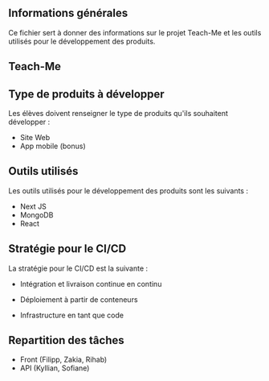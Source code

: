 ## Informations générales

Ce fichier sert à donner des informations sur le projet Teach-Me et les outils utilisés pour le développement des produits.

## Teach-Me

## Type de produits à développer

Les élèves doivent renseigner le type de produits qu'ils souhaitent développer : 
- Site Web
- App mobile (bonus)


## Outils utilisés

Les outils utilisés pour le développement des produits sont les suivants :

- Next JS
- MongoDB 
- React

## Stratégie pour le CI/CD

La stratégie pour le CI/CD est la suivante :

- Intégration et livraison continue en continu

- Déploiement à partir de conteneurs 

- Infrastructure en tant que code

## Repartition des tâches 

- Front (Filipp, Zakia, Rihab)
- API (Kyllian, Sofiane)
